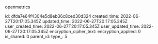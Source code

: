 openmetrics

id: dfda7e64f4304e5d8eb36c8ced30d324
created_time: 2022-06-27T20:17:05.345Z
updated_time: 2022-06-27T20:17:05.345Z
user_created_time: 2022-06-27T20:17:05.345Z
user_updated_time: 2022-06-27T20:17:05.345Z
encryption_cipher_text: 
encryption_applied: 0
is_shared: 0
parent_id: 
type_: 5